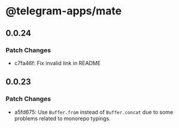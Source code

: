 # @telegram-apps/mate

## 0.0.24

### Patch Changes

- c7fa46f: Fix invalid link in README

## 0.0.23

### Patch Changes

- a5fd675: Use `Buffer.from` instead of `Buffer.concat` due to some problems related to monorepo typings.
